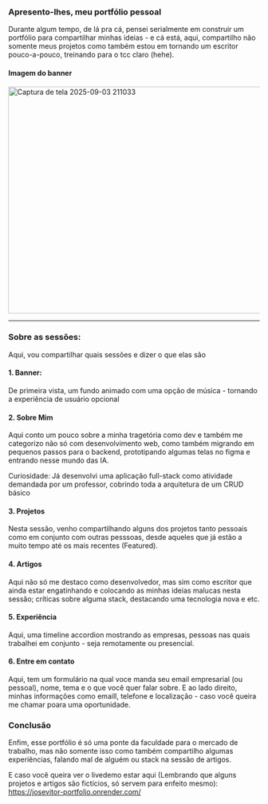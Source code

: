 ### Apresento-lhes, meu portfólio pessoal

Durante algum tempo, de lá pra cá, pensei serialmente em construir um portfólio para compartilhar minhas ideias - e cá está,
aqui, compartilho não somente meus projetos como também estou em tornando  um escritor pouco-a-pouco, treinando para o tcc claro (hehe).

#### Imagem do banner
<img width="959" height="455" alt="Captura de tela 2025-09-03 211033" src="https://github.com/user-attachments/assets/1bc3f1a4-4405-4452-9944-a1624f09aa67" />

---

### Sobre as sessões:

Aqui, vou compartilhar quais sessões e dizer o que elas são

#### 1. Banner:
De primeira vista, um fundo animado com uma opção de música - tornando a experiência de usuário opcional

#### 2. Sobre Mim
Aqui conto um pouco sobre a minha tragetória como dev e também me categorizo não só com desenvolvimento web,
como também migrando em pequenos passos para o backend, prototipando algumas telas no figma e entrando nesse mundo das IA.

Curiosidade: Já desenvolvi uma aplicação full-stack como atividade
demandada por um professor, cobrindo toda a arquitetura de um CRUD básico

#### 3. Projetos
Nesta sessão, venho compartilhando alguns dos projetos tanto pessoais como em conjunto com outras pesssoas,
desde aqueles que já estão a muito tempo até os mais recentes (Featured).

#### 4. Artigos
Aqui não só me destaco como desenvolvedor, mas sim como escritor que ainda estar engatinhando e colocando as minhas
ideias malucas nesta sessão; críticas sobre alguma stack, destacando uma tecnologia nova e etc.

#### 5. Experiência
Aqui, uma timeline accordion mostrando as empresas, pessoas nas quais trabalhei em conjunto - seja remotamente ou presencial.

#### 6. Entre em contato
Aqui, tem um formulário na qual voce manda seu email empresarial (ou pessoal), nome, tema e o que você quer falar sobre.
E ao lado direito, minhas informações como emaill, telefone e localização - caso você queira me chamar poara uma oportunidade.

### Conclusão
Enfim, esse portfólio é só uma ponte da faculdade para o mercado de trabalho, mas não somente isso como também compartilho algumas experiências,
falando mal de alguém ou stack na sessão de artigos.

E caso você queira ver o livedemo estar aqui (Lembrando que alguns projetos e artigos são fictícios, só servem para enfeito mesmo): https://josevitor-portfolio.onrender.com/
